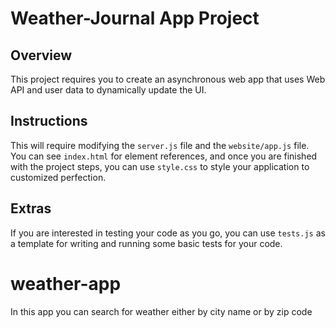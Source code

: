 # Weather-Journal App Project

## Overview

This project requires you to create an asynchronous web app that uses Web API and user data to dynamically update the UI.

## Instructions

This will require modifying the `server.js` file and the `website/app.js` file. You can see `index.html` for element references, and once you are finished with the project steps, you can use `style.css` to style your application to customized perfection.

## Extras

If you are interested in testing your code as you go, you can use `tests.js` as a template for writing and running some basic tests for your code.

# weather-app

In this app you can search for weather either by city name or by zip code
